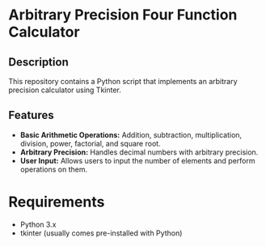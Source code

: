 # Arbitrary Precision Four Function Calculator

## Description

This repository contains a Python script that implements an arbitrary precision calculator using Tkinter.

## Features

- **Basic Arithmetic Operations:** Addition, subtraction, multiplication, division, power, factorial, and square root.
- **Arbitrary Precision:** Handles decimal numbers with arbitrary precision.
- **User Input:** Allows users to input the number of elements and perform operations on them.

# Requirements

- Python 3.x
- tkinter (usually comes pre-installed with Python)

